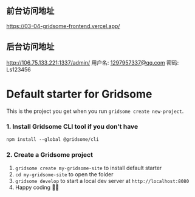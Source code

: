 ##  前台访问地址
https://03-04-gridsome-frontend.vercel.app/

## 后台访问地址
http://106.75.133.221:1337/admin/
用户名: 1297957337@qq.com
密码: Ls123456

# Default starter for Gridsome

This is the project you get when you run `gridsome create new-project`.

### 1. Install Gridsome CLI tool if you don't have

`npm install --global @gridsome/cli`

### 2. Create a Gridsome project

1. `gridsome create my-gridsome-site` to install default starter
2. `cd my-gridsome-site` to open the folder
3. `gridsome develop` to start a local dev server at `http://localhost:8080`
4. Happy coding 🎉🙌

